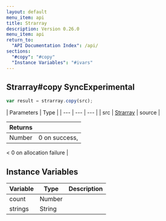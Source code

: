 ```yaml
---
layout: default
menu_item: api
title: Strarray
description: Version 0.26.0
menu_item: api
return_to:
  "API Documentation Index": /api/
sections:
  "#copy": "#copy"
  "Instance Variables": "#ivars"
---
```


## <a name="copy"></a><span>Strarray#</span>copy <span class="tags"><span class="sync">Sync</span><span class="experimental">Experimental</span></span>

```js
var result = strarray.copy(src);
```

| Parameters | Type |
| --- | --- | --- |
| src | [Strarray](/api/strarray/) | source |

| Returns |  |
| --- | --- |
| Number |  0 on success, 
<
 0 on allocation failure |

## <a name="ivars"></a>Instance Variables

| Variable | Type | Description |
| --- | --- | --- |
| <a name="count"></a>count | Number |  |
| <a name="strings"></a>strings | String |  |

